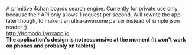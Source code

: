A primitive 4chan boards search engine. Currently for private use only, because their API only allows 1 request per second. Will rewrite the app later though, to make it an ultra-awesome parser instead of simple json reader ;)  
http://Komodo.Lynxapp.io<br><b>The application's design is not responsive at the moment (it won't work on phones and probably on tablets)</b>
